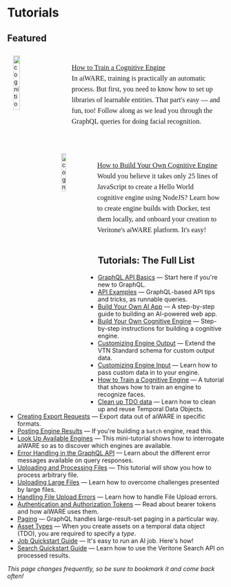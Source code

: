 <!-- markdownlint-disable no-inline-html -->

# Tutorials <!-- Don't remove -->

## Featured <!-- {docsify-ignore} -->

<div style="transform:scaleX(.99);">
<img alt="cognition" width="18%" style="float:left;margin:11px;" src="docs/developer/engines/tutorial/ML.png">
<div
style="font-family:Georgia;
font-size:12.5pt;
line-height:150%;
padding:1px 0px 0px 150px;
transform:scaleX(.99);
transform-origin: top left; "><div class="topruled"><br/></div>
<a href="/#/developer/engines/tutorial/engine-training-tutorial">How to Train a Cognitive Engine</a><br/>In aiWARE, training is practically an automatic process. But first, you need to know how to set up libraries of learnable entities. That part's easy &mdash; and fun, too! Follow along as we lead you through the GraphQL queries for doing facial recognition.
</div>
</div>
<br/><br/><br/>

<div style="transform:scaleX(.99);">
<img alt="cognition" width="15%" style="float:left;margin:11px;" src="docs/developer/engines/tutorial/CogEngine.png">
<div
style="font-family:Georgia;
font-size:12.5pt;
line-height:150%;
padding:1px 0px 0px 150px;
transform:scaleX(.99);
transform-origin: top left; "><div class="topruled"><br/></div>
<a href="/#/developer/engines/tutorial/">How to Build Your Own Cognitive Engine</a> <br/>Would you believe it takes only 25 lines of JavaScript to create a Hello World cognitive engine using NodeJS? Learn how to create engine builds with Docker, test them locally, and onboard your creation to Veritone's aiWARE platform. It's easy!
</div>
</div>
<br/>

## Tutorials: The Full List <!-- {docsify-ignore} -->

- [GraphQL API Basics](/apis/tutorials/graphql-basics.md) &mdash; Start here if you're new to GraphQL.
- [API Examples](/apis/examples.md) &mdash;  GraphQL-based API tips and tricks, as runnable queries.
- [Build Your Own AI App](/developer/applications/app-tutorial/) &mdash; A step-by-step guide to building an AI-powered web app.
- [Build Your Own Cognitive Engine](/developer/engines/tutorial/) &mdash; Step-by-step instructions for building a cognitive engine.
- [Customizing Engine Output](/developer/engines/tutorial/customizing-engine-output) &mdash; Extend the VTN Standard schema for custom output data.
- [Customizing Engine Input](/developer/engines/tutorial/engine-custom-fields) &mdash; Learn how to pass custom data in to your engine.
- [How to Train a Cognitive Engine](/developer/engines/tutorial/engine-training-tutorial) &mdash; A tutorial that shows how to train an engine to recognize faces.
- [Clean up TDO data](/apis/tutorials/cleanup-tdo.md) &mdash; Learn how to clean up and reuse Temporal Data Objects.
- [Creating Export Requests](/apis/tutorials/create-export-request/) &mdash; Export data out of aiWARE in specific formats.
- [Posting Engine Results](/apis/tutorials/engine-results.md) &mdash; If you're building a `batch` engine, read this.
- [Look Up Available Engines](/apis/tutorials/get-engines.md) &mdash; This mini-tutorial shows how to interrogate aiWARE so as to discover which engines are available.
- [Error Handling in the GraphQL API](/apis/tutorials/graphql-error-handling.md) &mdash; Learn about the different error messages available on query responses.
- [Uploading and Processing Files](/apis/tutorials/upload-and-process.md) &mdash; This tutorial will show you how to process arbitrary file.
- [Uploading Large Files](/apis/tutorials/uploading-large-files.md) &mdash; Learn how to overcome challenges presented by large files.
- [Handling File Upload Errors](/apis/tutorials/file-upload-error-handling.md) &mdash; Learn how to handle File Upload errors.
- [Authentication and Authorization Tokens](/apis/tutorials/tokens.md) &mdash; Read about bearer tokens and how aiWARE uses them.
- [Paging](/apis/tutorials/paging.md) &mdash; GraphQL handles large-result-set paging in a particular way.
- [Asset Types](/apis/tutorials/asset-types.md) &mdash; When you create assets on a temporal data object (TDO), you are required to specify a *type*.
- [Job Quickstart Guide](/apis/job-quickstart/) &mdash; It's easy to run an AI job. Here's how!
- [Search Quickstart Guide](/apis/search-quickstart/) &mdash; Learn how to use the Veritone Search API on processed results.

_This page changes frequently, so be sure to bookmark it and come back often!_